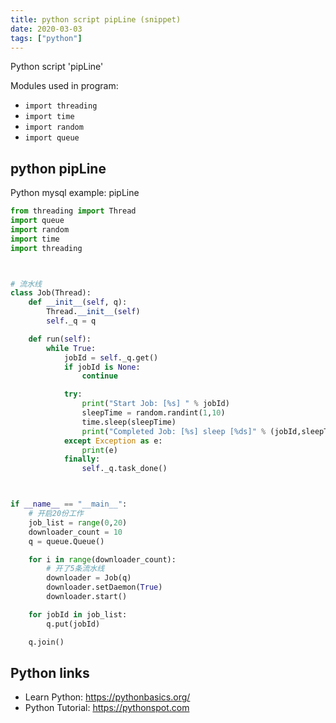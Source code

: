 ```yaml
---
title: python script pipLine (snippet)
date: 2020-03-03
tags: ["python"]
---
```

Python script 'pipLine'


Modules used in program: 
* `import threading`
* `import time`
* `import random`
* `import queue`

## python pipLine

Python mysql example: pipLine

```python
from threading import Thread
import queue
import random
import time
import threading



# 流水线
class Job(Thread):
    def __init__(self, q):
        Thread.__init__(self)
        self._q = q

    def run(self):
        while True:
            jobId = self._q.get()
            if jobId is None:
                continue

            try:
                print("Start Job: [%s] " % jobId)
                sleepTime = random.randint(1,10)
                time.sleep(sleepTime)
                print("Completed Job: [%s] sleep [%ds]" % (jobId,sleepTime))
            except Exception as e:
                print(e)
            finally:
                self._q.task_done()



if __name__ == "__main__":
    # 开启20份工作
    job_list = range(0,20)
    downloader_count = 10
    q = queue.Queue()

    for i in range(downloader_count):
        # 开了5条流水线
        downloader = Job(q)
        downloader.setDaemon(True)
        downloader.start()

    for jobId in job_list:
        q.put(jobId)

    q.join()

```

## Python links

- Learn Python: https://pythonbasics.org/
- Python Tutorial: https://pythonspot.com
